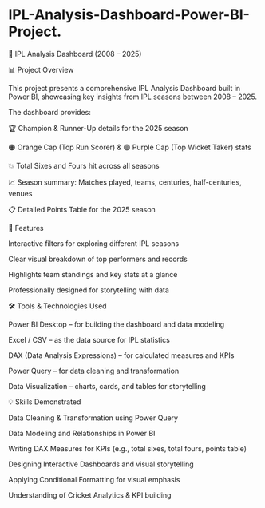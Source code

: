 # IPL-Analysis-Dashboard-Power-BI-Project.

🏏 IPL Analysis Dashboard (2008 – 2025)

📊 Project Overview

This project presents a comprehensive IPL Analysis Dashboard built in Power BI, showcasing key insights from IPL seasons between 2008 – 2025.

The dashboard provides:

🏆 Champion & Runner-Up details for the 2025 season

🟠 Orange Cap (Top Run Scorer) & 🟣 Purple Cap (Top Wicket Taker) stats

💥 Total Sixes and Fours hit across all seasons

📈 Season summary: Matches played, teams, centuries, half-centuries, venues

📋 Detailed Points Table for the 2025 season

🚀 Features

Interactive filters for exploring different IPL seasons

Clear visual breakdown of top performers and records

Highlights team standings and key stats at a glance

Professionally designed for storytelling with data

🛠️ Tools & Technologies Used

Power BI Desktop – for building the dashboard and data modeling

Excel / CSV – as the data source for IPL statistics

DAX (Data Analysis Expressions) – for calculated measures and KPIs

Power Query – for data cleaning and transformation

Data Visualization – charts, cards, and tables for storytelling

💡 Skills Demonstrated

Data Cleaning & Transformation using Power Query

Data Modeling and Relationships in Power BI

Writing DAX Measures for KPIs (e.g., total sixes, total fours, points table)

Designing Interactive Dashboards and visual storytelling

Applying Conditional Formatting for visual emphasis

Understanding of Cricket Analytics & KPI building
